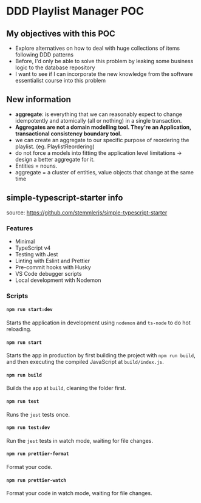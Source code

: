 # DDD Playlist Manager POC

## My objectives with this POC

- Explore alternatives on how to deal with huge collections of items following DDD patterns
- Before, I'd only be able to solve this problem by leaking some business logic to the database repository
- I want to see if I can incorporate the new knowledge from the software essentialist course into this problem

## New information

- **aggregate**: is everything that we can reasonably expect to change idempotently and atomically (all or nothing) in a single transaction.
- **Aggregates are not a domain modelling tool. They're an Application, transactional consistency boundary tool.**
- we can create an aggregate to our specific purpose of reordering the playlist. (eg. PlaylistReordering)
- do not force a models into fitting the application level limitations -> design a better aggregate for it.
- Entities = nouns.
- aggregate = a cluster of entities, value objects that change at the same time

## simple-typescript-starter info

source: https://github.com/stemmlerjs/simple-typescript-starter

### Features

- Minimal
- TypeScript v4
- Testing with Jest
- Linting with Eslint and Prettier
- Pre-commit hooks with Husky
- VS Code debugger scripts
- Local development with Nodemon

### Scripts

#### `npm run start:dev`

Starts the application in development using `nodemon` and `ts-node` to do hot reloading.

#### `npm run start`

Starts the app in production by first building the project with `npm run build`, and then executing the compiled JavaScript at `build/index.js`.

#### `npm run build`

Builds the app at `build`, cleaning the folder first.

#### `npm run test`

Runs the `jest` tests once.

#### `npm run test:dev`

Run the `jest` tests in watch mode, waiting for file changes.

#### `npm run prettier-format`

Format your code.

#### `npm run prettier-watch`

Format your code in watch mode, waiting for file changes.
